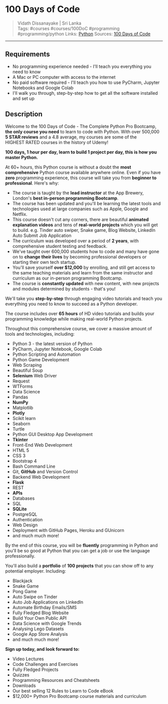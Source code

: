 # 100 Days of Code

> Vidath Dissanayake | Sri Lanka  
> Tags: #courses #courses/100DoC  #programming #programming/python 
> Links: [Python](../../programming/python/Python.md)
> Sources: [100 Days of Code](https://www.udemy.com/course/100-days-of-code)

---

## Requirements

- No programming experience needed - I'll teach you everything you need to know
- A Mac or PC computer with access to the internet
- No paid software required - I'll teach you how to use PyCharm, Jupyter Notebooks and Google Colab
- I'll walk you through, step-by-step how to get all the software installed and set up

## Description

Welcome to the 100 Days of Code - The Complete Python Pro Bootcamp, **the only course you need** to learn to code with Python. With over 500,000 **5 STAR reviews** and a 4.8 average, my courses are some of the HIGHEST RATED courses in the history of Udemy!  

**100 days, 1 hour per day, learn to build 1 project per day, this is how you master Python.**

At 60+ hours, this Python course is without a doubt the **most comprehensive** Python course available anywhere online. Even if you have **zero** programming experience, this course will take you from **beginner to professional**. Here's why:

- The course is taught by the **lead instructor** at the App Brewery, London's **best in-person programming Bootcamp**.
- The course has been updated and you'll be learning the latest tools and technologies used at large companies such as Apple, Google and Netflix.
- This course doesn't cut any corners, there are beautiful **animated explanation videos** and tens of **real-world projects** which you will get to build. e.g. Tinder auto swiper, Snake game, Blog Website, LinkedIn Auto Submit Job Application
- The curriculum was developed over a period of **2 years**, with comprehensive student testing and feedback.
- We've taught over 600,000 students how to code and many have gone on to **change their lives** by becoming professional developers or starting their own tech startup.
- You'll save yourself **over $12,000** by enrolling, and still get access to the same teaching materials and learn from the same instructor and curriculum as our in-person programming Bootcamp.
- The course is **constantly updated** with new content, with new projects and modules determined by students - that's you!

  

We'll take you **step-by-step** through engaging video tutorials and teach you everything you need to know to succeed as a Python developer.

The course includes over **65 hours** of HD video tutorials and builds your programming knowledge while making real-world Python projects.

  

Throughout this comprehensive course, we cover a massive amount of tools and technologies, including:

- Python 3 - the latest version of Python
- PyCharm, Jupyter Notebook, Google Colab
- Python Scripting and Automation
- Python Game Development
- Web Scraping
- Beautiful Soup
- **Selenium** Web Driver
- Request
- WTForms
- Data Science
- Pandas    
- **NumPy**    
- Matplotlib    
- **Plotly**    
- Scikit learn    
- Seaborn    
- Turtle    
- Python GUI Desktop App Development    
- **Tkinter**    
- Front-End Web Development    
- HTML 5   
- CSS 3    
- Bootstrap 4    
- Bash Command Line    
- Git, **GitHub** and Version Control    
- Backend Web Development    
- **Flask**    
- REST    
- **APIs**    
- Databases    
- SQL    
- **SQLite**
- PostgreSQL
- Authentication
- Web Design
- Deployment with GitHub Pages, Heroku and GUnicorn
- and much much more!

By the end of this course, you will be **fluently** programming in Python and you'll be so good at Python that you can get a job or use the language professionally.

You'll also build a **portfolio** of **100 projects** that you can show off to any potential employer. Including:

- Blackjack    
- Snake Game    
- Pong Game    
- Auto Swipe on Tinder    
- Auto Job Applications on LinkedIn    
- Automate Birthday Emails/SMS    
- Fully Fledged Blog Website    
- Build Your Own Public API    
- Data Science with Google Trends    
- Analysing Lego Datasets    
- Google App Store Analysis    
- and much much more!    

**Sign up today, and look forward to:**

- Video Lectures    
- Code Challenges and Exercises    
- Fully Fledged Projects    
- Quizzes    
- Programming Resources and Cheatsheets    
- Downloads    
- Our best selling 12 Rules to Learn to Code eBook
- $12,000+ Python Pro Bootcamp course materials and curriculum